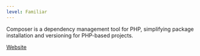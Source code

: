 ```yaml
---
level: Familiar
---
```


Composer is a dependency management tool for PHP, simplifying package installation and versioning for PHP-based projects.

[Website](https://getcomposer.org)
